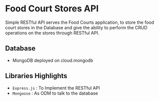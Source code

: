 # Food Court Stores API
Simple RESTful API serves the Food Courts application, to store the food court stores in the Database and give the ability to perform the CRUD operations on the stores through RESTful API.

## Database
- MongoDB deployed on cloud.mongodb

## Libraries Highlights

-  ```Express.js``` : To Implement the RESTful API
-  ```Mongoose``` : As ODM to talk to the database
